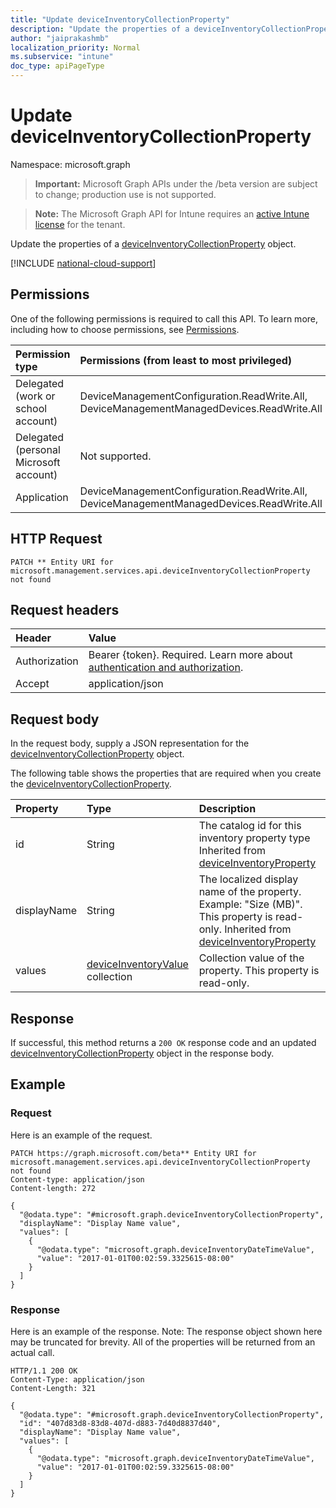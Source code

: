 ```yaml
---
title: "Update deviceInventoryCollectionProperty"
description: "Update the properties of a deviceInventoryCollectionProperty object."
author: "jaiprakashmb"
localization_priority: Normal
ms.subservice: "intune"
doc_type: apiPageType
---
```


# Update deviceInventoryCollectionProperty

Namespace: microsoft.graph

> **Important:** Microsoft Graph APIs under the /beta version are subject to change; production use is not supported.

> **Note:** The Microsoft Graph API for Intune requires an [active Intune license](https://go.microsoft.com/fwlink/?linkid=839381) for the tenant.

Update the properties of a [deviceInventoryCollectionProperty](../resources/intune-devices-deviceinventorycollectionproperty.md) object.

[!INCLUDE [national-cloud-support](../../includes/all-clouds.md)]

## Permissions
One of the following permissions is required to call this API. To learn more, including how to choose permissions, see [Permissions](/graph/permissions-reference).

|Permission type|Permissions (from least to most privileged)|
|:---|:---|
|Delegated (work or school account)|DeviceManagementConfiguration.ReadWrite.All, DeviceManagementManagedDevices.ReadWrite.All|
|Delegated (personal Microsoft account)|Not supported.|
|Application|DeviceManagementConfiguration.ReadWrite.All, DeviceManagementManagedDevices.ReadWrite.All|

## HTTP Request
<!-- {
  "blockType": "ignored"
}
-->
``` http
PATCH ** Entity URI for microsoft.management.services.api.deviceInventoryCollectionProperty not found
```

## Request headers
|Header|Value|
|:---|:---|
|Authorization|Bearer {token}. Required. Learn more about [authentication and authorization](/graph/auth/auth-concepts).|
|Accept|application/json|

## Request body
In the request body, supply a JSON representation for the [deviceInventoryCollectionProperty](../resources/intune-devices-deviceinventorycollectionproperty.md) object.

The following table shows the properties that are required when you create the [deviceInventoryCollectionProperty](../resources/intune-devices-deviceinventorycollectionproperty.md).

|Property|Type|Description|
|:---|:---|:---|
|id|String|The catalog id for this inventory property type Inherited from [deviceInventoryProperty](../resources/intune-devices-deviceinventoryproperty.md)|
|displayName|String|The localized display name of the property. Example: "Size (MB)". This property is read-only. Inherited from [deviceInventoryProperty](../resources/intune-devices-deviceinventoryproperty.md)|
|values|[deviceInventoryValue](../resources/intune-devices-deviceinventoryvalue.md) collection|Collection value of the property. This property is read-only.|



## Response
If successful, this method returns a `200 OK` response code and an updated [deviceInventoryCollectionProperty](../resources/intune-devices-deviceinventorycollectionproperty.md) object in the response body.

## Example

### Request
Here is an example of the request.
``` http
PATCH https://graph.microsoft.com/beta** Entity URI for microsoft.management.services.api.deviceInventoryCollectionProperty not found
Content-type: application/json
Content-length: 272

{
  "@odata.type": "#microsoft.graph.deviceInventoryCollectionProperty",
  "displayName": "Display Name value",
  "values": [
    {
      "@odata.type": "microsoft.graph.deviceInventoryDateTimeValue",
      "value": "2017-01-01T00:02:59.3325615-08:00"
    }
  ]
}
```

### Response
Here is an example of the response. Note: The response object shown here may be truncated for brevity. All of the properties will be returned from an actual call.
``` http
HTTP/1.1 200 OK
Content-Type: application/json
Content-Length: 321

{
  "@odata.type": "#microsoft.graph.deviceInventoryCollectionProperty",
  "id": "407d83d8-83d8-407d-d883-7d40d8837d40",
  "displayName": "Display Name value",
  "values": [
    {
      "@odata.type": "microsoft.graph.deviceInventoryDateTimeValue",
      "value": "2017-01-01T00:02:59.3325615-08:00"
    }
  ]
}
```
